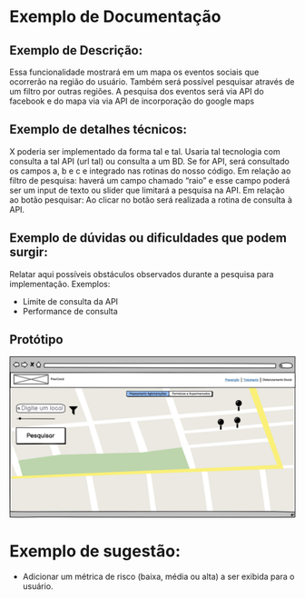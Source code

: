 # Exemplo de Documentação
## Exemplo de Descrição:
Essa funcionalidade mostrará em um mapa os eventos sociais que ocorrerão na região do usuário. Também será possível pesquisar através de um filtro por outras regiões. A pesquisa dos eventos será via API do facebook e do mapa via via API de incorporação do google maps

## Exemplo de detalhes técnicos:
X poderia ser implementado da forma tal e tal. Usaria tal tecnologia com consulta a tal API (url tal) ou consulta a um BD. Se for API, será consultado os campos a, b e c e integrado nas rotinas do nosso código. 
Em relação ao filtro de pesquisa: haverá um campo chamado “raio” e esse campo poderá ser um input de texto ou slider que limitará a pesquisa na API. 
Em relação ao botão pesquisar: Ao clicar no botão será realizada a rotina de consulta à API. 

## Exemplo de dúvidas ou dificuldades que podem surgir: 
Relatar aqui possíveis obstáculos observados durante a pesquisa para implementação. Exemplos: 
- Limite de consulta da API
- Performance de consulta

## Protótipo
![Exemplo do mapeamento de aglomerações](exemplo_prototipo.png)

# Exemplo de sugestão:
- Adicionar um métrica de risco (baixa, média ou alta) a ser exibida para o usuário. 
